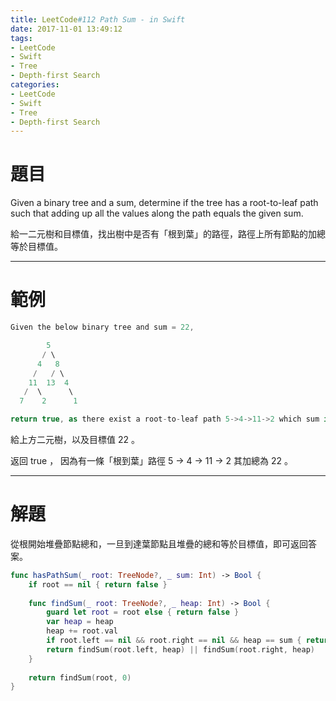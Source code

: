 ```yaml
---
title: LeetCode#112 Path Sum - in Swift
date: 2017-11-01 13:49:12
tags:
- LeetCode
- Swift
- Tree
- Depth-first Search
categories:
- LeetCode
- Swift
- Tree
- Depth-first Search
---
```


# 題目

Given a binary tree and a sum, determine if the tree has a root-to-leaf path such that adding up all the values along the path equals the given sum.

給一二元樹和目標值，找出樹中是否有「根到葉」的路徑，路徑上所有節點的加總等於目標值。

---

# 範例

``` swift
Given the below binary tree and sum = 22,

        5
       / \
      4   8
     /   / \
    11  13  4
   /  \      \
  7    2      1

return true, as there exist a root-to-leaf path 5->4->11->2 which sum is 22.
```

給上方二元樹，以及目標值 22 。

返回 true ， 因為有一條「根到葉」路徑 5 -> 4 -> 11 -> 2 其加總為 22 。

---

# 解題

從根開始堆疊節點總和，一旦到達葉節點且堆疊的總和等於目標值，即可返回答案。

``` swift
func hasPathSum(_ root: TreeNode?, _ sum: Int) -> Bool {
    if root == nil { return false }
    
    func findSum(_ root: TreeNode?, _ heap: Int) -> Bool {
        guard let root = root else { return false }
        var heap = heap
        heap += root.val
        if root.left == nil && root.right == nil && heap == sum { return true }
        return findSum(root.left, heap) || findSum(root.right, heap)
    }
    
    return findSum(root, 0)
}
```